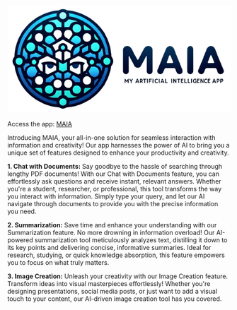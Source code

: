 <center>
<img src="https://raw.githubusercontent.com/felipebita/maia/master/img/logo_wd.png">
</center>

Access the app: [MAIA](https://maia-67dp.onrender.com)

Introducing MAIA, your all-in-one solution for seamless interaction with information and creativity! Our app harnesses the power of AI to bring you a unique set of features designed to enhance your productivity and creativity.

**1. Chat with Documents:**
Say goodbye to the hassle of searching through lengthy PDF documents! With our Chat with Documents feature, you can effortlessly 
        ask questions and receive instant, relevant answers. Whether you're a student, researcher, or professional, this tool transforms 
        the way you interact with information. Simply type your query, and let our AI navigate through documents to provide you with the 
        precise information you need.

**2. Summarization:**
        Save time and enhance your understanding with our Summarization feature. No more drowning in information overload! Our AI-powered 
        summarization tool meticulously analyzes text, distilling it down to its key points and delivering concise, informative summaries. 
        Ideal for research, studying, or quick knowledge absorption, this feature empowers you to focus on what truly matters.

**3. Image Creation:**
        Unleash your creativity with our Image Creation feature. Transform ideas into visual masterpieces effortlessly! Whether you're designing 
        presentations, social media posts, or just want to add a visual touch to your content, our AI-driven image creation tool has you covered.
